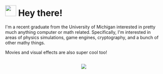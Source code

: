 # <img src="https://media.giphy.com/media/hvRJCLFzcasrR4ia7z/giphy.gif" width="35"> Hey there!

I'm a recent graduate from the University of Michigan interested in pretty much anything computer or math related. Specifically, I'm interested in areas of physics simulations, game engines, cryptography, and a bunch of other mathy things.

Movies and visual effects are also super cool too!

##

<p align="center">
  <img src="https://profile-counter.glitch.me/noahpete/count.svg" />
</p>
